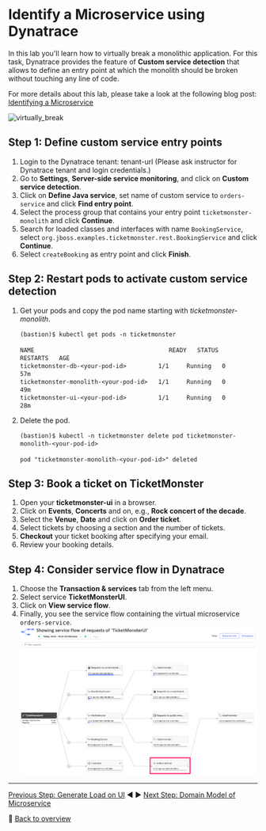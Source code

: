 # Identify a Microservice using Dynatrace

In this lab you'll learn how to virtually break a monolithic application. For this task, Dynatrace provides the feature of **Custom service detection** that allows to define an entry point at which the monolith should be broken without touching any line of code.

For more details about this lab, please take a look at the following blog post: [Identifying a Microservice](https://www.dynatrace.com/news/blog/monolith-to-microservices-how-to-identify-your-first-microservice/)

![virtually_break](../assets/virtually_break.png)

## Step 1: Define custom service entry points
1. Login to the Dynatrace tenant: tenant-url (Please ask instructor for Dynatrace tenant and login credentials.)
1. Go to **Settings**, **Server-side service monitoring**, and click on **Custom service detection**.
1. Click on **Define Java service**, set name of custom service to `orders-service` and click **Find entry point**.
1. Select the process group that contains your entry point `ticketmonster-monolith` and click **Continue**.
1. Search for loaded classes and interfaces with name `BookingService`, select `org.jboss.examples.ticketmonster.rest.BookingService` and click **Continue**.
1. Select `createBooking` as entry point and click **Finish**.

## Step 2: Restart pods to activate custom service detection
1. Get your pods and copy the pod name starting with *ticketmonster-monolith*.
    ```
    (bastion)$ kubectl get pods -n ticketmonster

    NAME                                      READY   STATUS    RESTARTS   AGE
    ticketmonster-db-<your-pod-id>         1/1     Running   0          57m
    ticketmonster-monolith-<your-pod-id>   1/1     Running   0          49m
    ticketmonster-ui-<your-pod-id>         1/1     Running   0          28m
    ```

1. Delete the pod.
    ```
    (bastion)$ kubectl -n ticketmonster delete pod ticketmonster-monolith-<your-pod-id>

    pod "ticketmonster-monolith-<your-pod-id>" deleted
    ```

## Step 3: Book a ticket on TicketMonster
1. Open your **ticketmonster-ui** in a browser.
1. Click on **Events**, **Concerts** and on, e.g., **Rock concert of the decade**.
1. Select the **Venue**, **Date** and click on **Order ticket**.
1. Select tickets by choosing a section and the number of tickets.
1. **Checkout** your ticket booking after specifying your email.
1. Review your booking details.

## Step 4: Consider service flow in Dynatrace
1. Choose the **Transaction & services** tab from the left menu.
1. Select service **TicketMonsterUI**.
1. Click on **View service flow**.
1. Finally, you see the service flow containing the virtual microservice `orders-service`.
![virtually_break](../assets/orders-service.png)

---

[Previous Step: Generate Load on UI](../3_Generate_Load_on_UI) :arrow_backward: :arrow_forward: [Next Step: Domain Model of Microservice](../5_Domain_Model_of_Microservice)

:arrow_up_small: [Back to overview](../)
